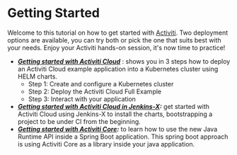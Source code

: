 # Getting Started

Welcome to this tutorial on how to get started with [Activiti](../). Two deployment options are available, you can try both or pick the one that suits best with your needs. Enjoy your Activiti hands-on session, it's now time to practice!

* [_**Getting started with Activiti Cloud**_](getting-started-activiti-cloud/) : shows you in 3 steps how to deploy an Activiti Cloud example application into a Kubernetes cluster using HELM charts. 
  * Step 1: Create and configure a Kubernetes cluster
  * Step 2: Deploy the Activiti Cloud Full Example
  * Step 3: Interact with your application
* [_**Getting started with Activiti Cloud in Jenkins-X**_](https://github.com/Activiti/activiti-7-developers-guide/tree/2182d74c3c313e7f8f8d10d471ae737a82abd6f0/getting-started/getting-started-activiti-cloud-jx/README.md)_**:**_ get started with Activiti Cloud using Jenkins-X to install the charts, bootstrapping a project to be under CI from the beginning. 
* [_**Getting started with Activiti Core**_](getting-started-activiti-core.md)_**:**_ to learn how to use the new Java Runtime API inside a Spring Boot application. This spring boot approach is using Activiti Core as a library inside your java application.

